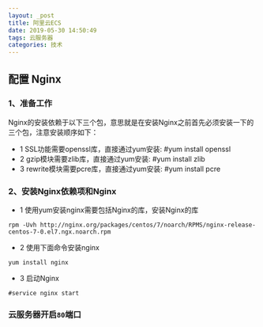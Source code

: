 ```yaml
---
layout: _post
title: 阿里云ECS
date: 2019-05-30 14:50:49
tags: 云服务器
categories: 技术
---
```


## 配置 Nginx
### 1、准备工作
Nginx的安装依赖于以下三个包，意思就是在安装Nginx之前首先必须安装一下的三个包，注意安装顺序如下：
- 1 SSL功能需要openssl库，直接通过yum安装: #yum install openssl
- 2 gzip模块需要zlib库，直接通过yum安装: #yum install zlib
- 3 rewrite模块需要pcre库，直接通过yum安装: #yum install pcre

### 2、安装Nginx依赖项和Nginx
- 1 使用yum安装nginx需要包括Nginx的库，安装Nginx的库
```
rpm -Uvh http://nginx.org/packages/centos/7/noarch/RPMS/nginx-release-centos-7-0.el7.ngx.noarch.rpm
```
- 2 使用下面命令安装nginx
```
yum install nginx
```
- 3 启动Nginx
```
#service nginx start
```
### 云服务器开启`80`端口